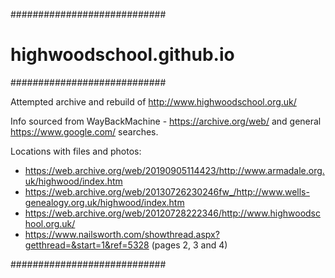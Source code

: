 ############################
# highwoodschool.github.io #
############################

Attempted archive and rebuild of http://www.highwoodschool.org.uk/ 

Info sourced from WayBackMachine - https://archive.org/web/ and general https://www.google.com/ searches.

Locations with files and photos:
  
  - https://web.archive.org/web/20190905114423/http://www.armadale.org.uk/highwood/index.htm
  - https://web.archive.org/web/20130726230246fw_/http://www.wells-genealogy.org.uk/highwood/index.htm
  - https://web.archive.org/web/20120728222346/http://www.highwoodschool.org.uk/
  - https://www.nailsworth.com/showthread.aspx?getthread=&start=1&ref=5328 (pages 2, 3 and 4)
  
############################
  
  

